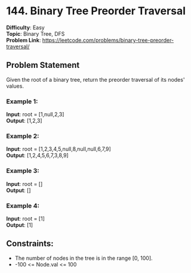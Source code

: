 # 144. Binary Tree Preorder Traversal

**Difficulty**: Easy  
**Topic**: Binary Tree, DFS  
**Problem Link**: https://leetcode.com/problems/binary-tree-preorder-traversal/

## Problem Statement

Given the root of a binary tree, return the preorder traversal of its nodes' values.

### Example 1:
**Input**: root = [1,null,2,3]  
**Output**: [1,2,3]

### Example 2:
**Input**: root = [1,2,3,4,5,null,8,null,null,6,7,9]  
**Output**: [1,2,4,5,6,7,3,8,9]

### Example 3:
**Input**: root = []  
**Output**: []

### Example 4:
**Input**: root = [1]  
**Output**: [1]

## Constraints:
- The number of nodes in the tree is in the range [0, 100].
- -100 <= Node.val <= 100
